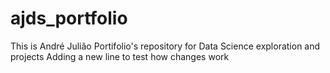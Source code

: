 # ajds_portfolio
This is André Julião Portifolio's repository for Data Science exploration and projects
Adding a new line to test how changes work
